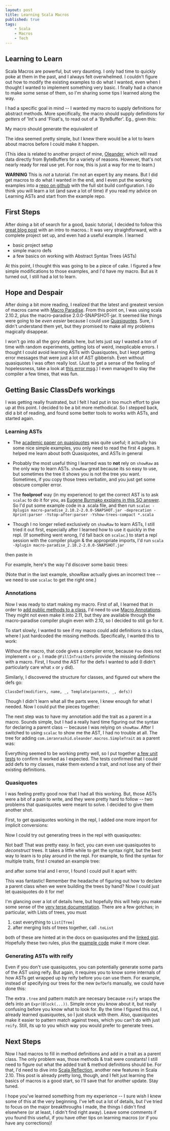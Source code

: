 ```yaml
---
layout: post
title: Learning Scala Macros
published: true
tags:
    - Scala
    - Macros
    - Tech
---
```


## Learning to Learn

Scala Macros are powerful, but very daunting.  I only had time to quickly poke at them in the past, and I always felt overwhelmed.  I couldn't figure out how to modify the existing examples to do what I wanted, even when I thought I wanted to implement something very basic.  I finally had a chance to make some sense of them, so I'm sharing some tips I learned along the way. 

I had a specific goal in mind -- I wanted my macro to supply definitions for abstract methods.  More specifically, the macro should supply definitions for
*getters* of 'Int's and 'Float's, to read out of a 'ByteBuffer'.  Eg., given this:

<script src="https://gist.github.com/squito/7094987.js?file=trait.scala"></script>

My macro should generate the equivalent of

<script src="https://gist.github.com/squito/7094987.js?file=goalClass.scala"></script>

The idea seemed pretty simple, but I knew there would be a lot to learn about macros before I could make it happen.

(This idea is related to another project of mine, [Oleander](https://github.com/squito/oleander), which will read data directly from ByteBuffers for a variety of reasons.  However, that's not nearly ready for real use yet.  For now, this is just a way for me to learn.)

**WARNING** This is *not* a tutorial.  I'm not an expert by any means.  But I did get macros to do what I wanted in the end, and I even put the working examples into a [repo on github](https://github.com/squito/learn_macros) with the full sbt build configuration.  I do think you will learn a lot (and save a lot of time) if you read my advice on Learning ASTs and start from the example repo.

## First Steps

After doing a bit of search for a good, basic tutorial, I decided to follow this [great blog post](http://www.warski.org/blog/2012/12/starting-with-scala-macros-a-short-tutorial/) with an intro to macros.:
It was very straightforward, with a complete project set up, and even had a useful example.  I learned

* basic project setup
* simple macro defs
* a few basics on working with Abstract Syntax Trees (ASTs)

At this point, I thought this was going to be a piece of cake.  I figured a few simple modifications to those examples, and I'd have my macro.
But as it turned out, I still had a lot to learn.

## Hope and Despair

After doing a bit more reading, I realized that the latest and greatest version of macros came with [Macro Paradise](http://docs.scala-lang.org/overviews/macros/paradise.html).  From this point on, I was using scala 2.10.2, plus the macro-paradise 2.0.0-SNAPSHOT-jar.  It seemed like things were going to be *even easier* because I could use [Quasiquotes](http://docs.scala-lang.org/overviews/macros/quasiquotes.html).  Sure, I didn't understand them yet, but they promised to make all my problems magically disappear.


I won't go into all the gory details here, but lets just say I wasted a ton of time with random experiments, getting lots of weird, inexplicable errors.  I thought I could avoid learning ASTs with Quasiquotes, but I kept getting error messages that were just a  lot of AST gibberish.  Even without quasiquotes I was often really lost.  (Just to get a sense of the feeling of hopelessness, take a look at [this error msg](https://gist.github.com/squito/6597917).)  I even managed to slay the compiler a few times, that was fun.  

## Getting Basic ClassDefs workings

I was getting really frustrated, but I felt I had put in too much effort to give up at this point.  I decided to be a bit more methodical.  So I stepped back, did a bit of reading, and found some better tools to works with ASTs, and started again.

### Learning ASTs

* The [academic paper on quasiquotes](http://infoscience.epfl.ch/record/185242/files/QuasiquotesForScala.pdf) was quite useful; it actually has some nice simple examples, you only need to read the first 4 pages.  It helped me learn about both Quasiquotes, and ASTs in general
* Probably the most useful thing I learned was to **not** rely on `showRaw` as the only way to learn ASTs.  `showRaw` great because its so easy to use, but sometimes the tree it shows you is not the tree you want.  Sometimes, if you copy those trees verbatim, and you just get some obscure compiler error.
* The **foolproof** way (in my experience) to get the correct AST is to ask `scalac` to do it for you, as [Eugene Burmako explains in this SO answer](http://stackoverflow.com/questions/14790115/where-can-i-learn-about-constructing-asts-for-scala-macros/14795999#14795999).  So I'd put some example code in a .scala file, and then run 
`scalac -Xplugin macro-paradise_2.10.2-2.0.0-SNAPSHOT.jar -deprecation -Xprint:parser -Ystop-after:parser -Yshow-trees-compact *.scala`  

* Though I no longer relied exclusively on `showRaw` to learn ASTs, I still tried it out first, especially after I learned how to use it quickly in the repl.  (If something went wrong, I'd fall back on `scalac`.)  to start a repl session with the compiler plugin & the appropriate imports, I'd run 
`scala -Xplugin macro-paradise_2.10.2-2.0.0-SNAPSHOT.jar`

then paste in

<script src="https://gist.github.com/squito/7094987.js?file=replImports.scala"></script>


For example, here's the way I'd discover some basic trees:

<script src="https://gist.github.com/squito/7094987.js?file=showRaw.scala"></script>

(Note that in the last example, showRaw actually gives an incorrect tree -- we need to use `scalac` to get the right one.)

### Annotations

Now I was ready to start making my macro.  First of all, I learned that in order to [add public methods to a class](https://groups.google.com/d/msg/scala-user/97ARwwoaq2U/kIGWeiqSGzcJ), I'd need to use [Macro Annotations](http://docs.scala-lang.org/overviews/macros/annotations.html).  They might not even make it into 2.11, but they are available through the macro-paradise compiler plugin even with 2.10, so I decided to still go for it.

To start slowly, I wanted to see if my macro could add definitions to a class, where I just hardcoded the missing methods.  Specifically, I wanted this to work:

    
<script src="https://gist.github.com/squito/7094987.js?file=annotationsGoal.scala"></script>

Without the macro, that code gives a compiler error, because `Foo` does not implement `x` or `y`.  I made `@FillInTraitDefs` provide the missing definitions with a macro.  First, I found the AST for the defs I wanted to add (I didn't particularly care what `x` or `y` did).

<script src="https://gist.github.com/squito/7094987.js?file=reify.scala"></script>

Similarly, I discovered the structure for classes, and figured out where the defs go:

    ClassDef(modifiers, name, _, Template(parents, _, defs))

Though I didn't learn what all the parts were, I knew enough for what I needed.  Now I could put the pieces together:

<script src="https://gist.github.com/squito/7094987.js?file=fullMacro.scala"></script>

The next step was to have my annotation add the trait as a parent in a macro.  Sounds simple, but I had a really hard time figuring out the syntax for declaring a parent class -- because I was relying on `showRaw`.  After I switched to using `scalac` to show me the AST, I had no trouble at all.  The tree for adding `com.imranrashid.oleander.macros.SimpleTrait` as a parent was:

<script src="https://gist.github.com/squito/7094987.js?file=addedTrait.scala"></script>

Everything seemed to be working pretty well, so I put together [a few unit tests](https://github.com/squito/learn_macros/blob/master/macrotests/src/test/scala/com/imranrashid/oleander/macros/SimpleTraitFillInTest.scala#L8) to confirm it worked as I expected.  The tests confirmed that I could add defs to my classes, make them extend a trait, and not lose any of their existing definitions.

### Quasiquotes

I was feeling pretty good now that I had all this working.  But, those ASTs were a bit of a pain to write, and they were pretty hard to follow -- two problems that quasiquotes were meant to solve.  I decided to give them another shot.

First, to get quasiquotes working in the repl, I added one more import for implicit conversions:  

<script src="https://gist.github.com/squito/7094987.js?file=quasiReplImports.scala"></script>

Now I could try out generating trees in the repl with quasiquotes:

<script src="https://gist.github.com/squito/7094987.js?file=quasiReplImports.scala"></script>

Not bad!  That was pretty easy.  In fact, you can even use quasiquotes to *deconstruct* trees.  It takes a little while to get the syntax right, but the best way to learn is to play around in the repl.  For example, to find the syntax for multiple traits, first I created an example tree:

<script src="https://gist.github.com/squito/7094987.js?file=quasiClassDef.scala"></script>

and after some trial and I error, I found I could pull it apart with:

<script src="https://gist.github.com/squito/7094987.js?file=quasiClassDefUnapply.scala"></script>

This was fantastic!  Remember the headache of figuring out how to declare a parent class when we were building the trees by hand?  Now I could just let quasiquotes do it for me!

<script src="https://gist.github.com/squito/7094987.js?file=quasiParentClass.scala"></script>

I'm glancing over a lot of details here, but hopefully this will help you make some sense of the [very terse documentation](http://docs.scala-lang.org/overviews/macros/quasiquotes.html).  There are a few gotchas; in particular, with Lists of trees, you must

1. cast everything to `List[Tree]`
2. after merging lists of trees together, call `.toList`

both of these are hinted at in the docs on quasiquotes and the [linked gist](https://gist.github.com/anonymous/7ab617d054f28d68901b).  Hopefully these two rules, plus the [example code](https://github.com/squito/learn_macros/blob/master/macros/src/main/scala/com/imranrashid/oleander/macros/FillTraitDefs.scala#L78) make it more clear.

### Generating ASTs with reify

Even if you don't use quasiquotes, you can potentially generate some parts of the AST using reify.  But again, it requires you to know some internals of how ASTs get wrapped up by reify before you can use them.  For example, instead of specifying our trees for the new `DefDef`s manually, we could have done this:

<script src="https://gist.github.com/squito/7094987.js?file=reifyDefDefs.scala"></script>

The extra `.tree` and pattern match are necesary because `reify` wraps the defs into an `Expr(Block(...))`.  Simple once you know about it, but really confusing before you know what to look for.  By the time I figured this out, I already learned quasiquotes, so I just stuck with them.  Also, quasiquotes make it easier to pattern match against trees, which you can't do with just `reify`.  Still, its up to you which way you would prefer to generate trees.

## Next Steps

Now I had macros to fill in method definitions and add in a trait as a parent class.  The only problem was, those methods & trait were constants!  I still need to figure out what the added trait & method definitions should be.  For that, I'd need to dive into [Scala Reflection](http://docs.scala-lang.org/overviews/reflection/overview.html), another new features in Scala 2.10.  This post is already pretty long, though, and I felt just learning the basics of macros is a good start, so I'll save that for another update.  Stay tuned.

I hope you've learned something from my experience -- I sure wish I knew some of this at the very beginning.  I've left out a lot of details, but I've tried to focus on the major breakthroughs I made, the things I didn't find elsewhere (or at least, I didn't find right away).  Leave some comments if you found this useful, if you have other tips on learning macros (or if you have any corrections)!
